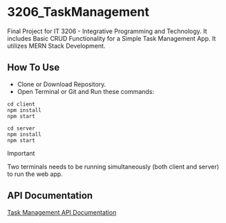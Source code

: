 ﻿# 3206_TaskManagement

Final Project for IT 3206 - Integrative Programming and Technology. It includes Basic CRUD Functionality for a Simple Task Management App. It utilizes MERN Stack Development.

## How To Use
- Clone or Download Repository.
- Open Terminal or Git and Run these commands:
```
cd client
npm install
npm start
```
```
cd server
npm install
npm start
```

> [!IMPORTANT]
> Two terminals needs to be running simultaneously (both client and server) to run the web app.

## API Documentation
[Task Management API Documentation](https://documenter.getpostman.com/view/34801551/2sA3JQ3yqS)